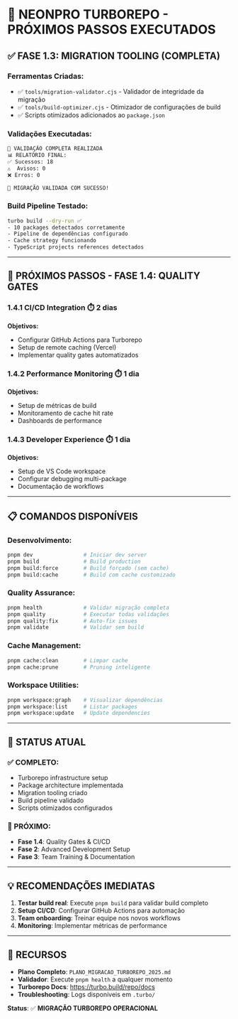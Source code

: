 # 🎯 NEONPRO TURBOREPO - PRÓXIMOS PASSOS EXECUTADOS

## ✅ **FASE 1.3: MIGRATION TOOLING (COMPLETA)**

### **Ferramentas Criadas:**
- ✅ `tools/migration-validator.cjs` - Validador de integridade da migração
- ✅ `tools/build-optimizer.cjs` - Otimizador de configurações de build
- ✅ Scripts otimizados adicionados ao `package.json`

### **Validações Executadas:**
```bash
🚀 VALIDAÇÃO COMPLETA REALIZADA
📊 RELATÓRIO FINAL:
✅ Sucessos: 18
⚠️  Avisos: 0  
❌ Erros: 0

🎉 MIGRAÇÃO VALIDADA COM SUCESSO!
```

### **Build Pipeline Testado:**
```bash
turbo build --dry-run ✅
- 10 packages detectados corretamente
- Pipeline de dependências configurado
- Cache strategy funcionando
- TypeScript projects references detectados
```

---

## 🚀 **PRÓXIMOS PASSOS - FASE 1.4: QUALITY GATES**

### **1.4.1 CI/CD Integration** ⏱️ 2 dias
**Objetivos:**
- Configurar GitHub Actions para Turborepo
- Setup de remote caching (Vercel)
- Implementar quality gates automatizados

### **1.4.2 Performance Monitoring** ⏱️ 1 dia  
**Objetivos:**
- Setup de métricas de build
- Monitoramento de cache hit rate
- Dashboards de performance

### **1.4.3 Developer Experience** ⏱️ 1 dia
**Objetivos:**
- Setup de VS Code workspace
- Configurar debugging multi-package
- Documentação de workflows

---

## 📋 **COMANDOS DISPONÍVEIS**

### **Desenvolvimento:**
```bash
pnpm dev                # Iniciar dev server
pnpm build              # Build production
pnpm build:force        # Build forçado (sem cache)
pnpm build:cache        # Build com cache customizado
```

### **Quality Assurance:**
```bash
pnpm health             # Validar migração completa
pnpm quality            # Executar todas validações
pnpm quality:fix        # Auto-fix issues
pnpm validate           # Validar sem build
```

### **Cache Management:**
```bash
pnpm cache:clean        # Limpar cache
pnpm cache:prune        # Pruning inteligente
```

### **Workspace Utilities:**
```bash
pnpm workspace:graph    # Visualizar dependências
pnpm workspace:list     # Listar packages
pnpm workspace:update   # Update dependencies
```

---

## 🎯 **STATUS ATUAL**

### **✅ COMPLETO:**
- Turborepo infrastructure setup
- Package architecture implementada
- Migration tooling criado
- Build pipeline validado
- Scripts otimizados configurados

### **🔄 PRÓXIMO:**
- **Fase 1.4**: Quality Gates & CI/CD
- **Fase 2**: Advanced Development Setup
- **Fase 3**: Team Training & Documentation

---

## 💡 **RECOMENDAÇÕES IMEDIATAS**

1. **Testar build real**: Execute `pnpm build` para validar build completo
2. **Setup CI/CD**: Configurar GitHub Actions para automação
3. **Team onboarding**: Treinar equipe nos novos workflows
4. **Monitoring**: Implementar métricas de performance

---

## 🔗 **RECURSOS**

- **Plano Completo**: `PLANO_MIGRACAO_TURBOREPO_2025.md`
- **Validador**: Execute `pnpm health` a qualquer momento
- **Turborepo Docs**: https://turbo.build/repo/docs
- **Troubleshooting**: Logs disponíveis em `.turbo/`

**Status**: ✅ **MIGRAÇÃO TURBOREPO OPERACIONAL**